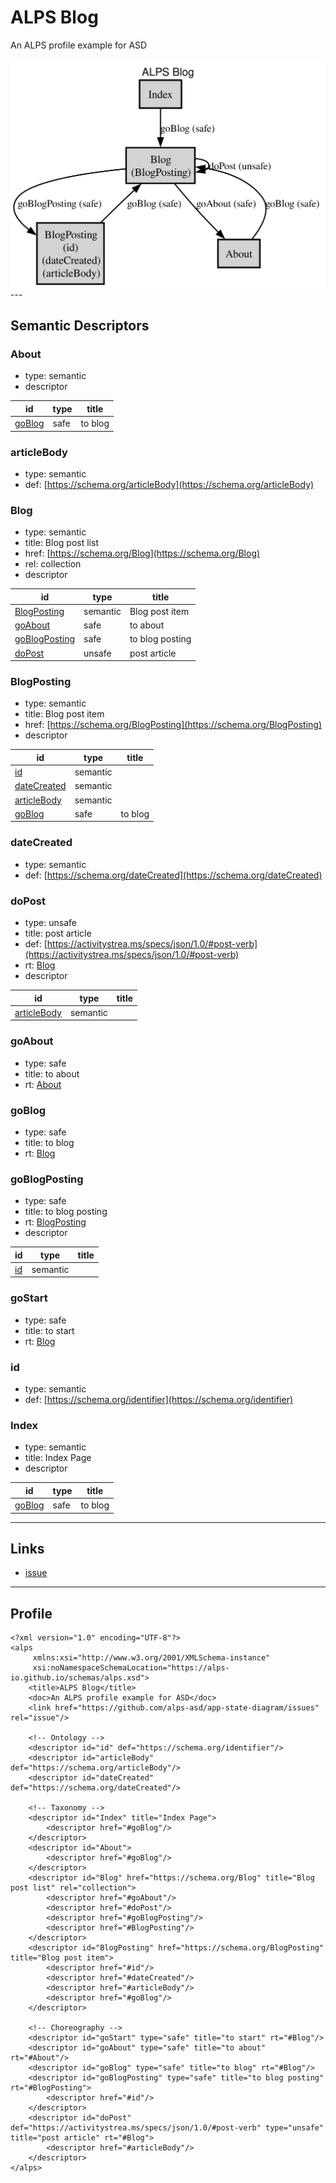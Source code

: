 # ALPS Blog

An ALPS profile example for ASD

<!-- Container for the ASDs -->
<img src="profile.svg">
---



## Semantic Descriptors

 
### <a id="About">About</a>
 * type: semantic
 * descriptor

| id | type | title |
|---|---|---|
| [goBlog](#goBlog) | safe | to blog |

### <a id="articleBody">articleBody</a>
 * type: semantic
 * def: [https://schema.org/articleBody](https://schema.org/articleBody)

### <a id="Blog">Blog</a>
 * type: semantic
 * title: Blog post list
 * href: [https://schema.org/Blog](https://schema.org/Blog)
 * rel: collection
 * descriptor

| id | type | title |
|---|---|---|
| [BlogPosting](#BlogPosting) | semantic | Blog post item |
| [goAbout](#goAbout) | safe | to about |
| [goBlogPosting](#goBlogPosting) | safe | to blog posting |
| [doPost](#doPost) | unsafe | post article |

### <a id="BlogPosting">BlogPosting</a>
 * type: semantic
 * title: Blog post item
 * href: [https://schema.org/BlogPosting](https://schema.org/BlogPosting)
 * descriptor

| id | type | title |
|---|---|---|
| [id](#id) | semantic |  |
| [dateCreated](#dateCreated) | semantic |  |
| [articleBody](#articleBody) | semantic |  |
| [goBlog](#goBlog) | safe | to blog |

### <a id="dateCreated">dateCreated</a>
 * type: semantic
 * def: [https://schema.org/dateCreated](https://schema.org/dateCreated)

### <a id="doPost">doPost</a>
 * type: unsafe
 * title: post article
 * def: [https://activitystrea.ms/specs/json/1.0/#post-verb](https://activitystrea.ms/specs/json/1.0/#post-verb)
 * rt: [Blog](#Blog)
 * descriptor

| id | type | title |
|---|---|---|
| [articleBody](#articleBody) | semantic |  |

### <a id="goAbout">goAbout</a>
 * type: safe
 * title: to about
 * rt: [About](#About)

### <a id="goBlog">goBlog</a>
 * type: safe
 * title: to blog
 * rt: [Blog](#Blog)

### <a id="goBlogPosting">goBlogPosting</a>
 * type: safe
 * title: to blog posting
 * rt: [BlogPosting](#BlogPosting)
 * descriptor

| id | type | title |
|---|---|---|
| [id](#id) | semantic |  |

### <a id="goStart">goStart</a>
 * type: safe
 * title: to start
 * rt: [Blog](#Blog)

### <a id="id">id</a>
 * type: semantic
 * def: [https://schema.org/identifier](https://schema.org/identifier)

### <a id="Index">Index</a>
 * type: semantic
 * title: Index Page
 * descriptor

| id | type | title |
|---|---|---|
| [goBlog](#goBlog) | safe | to blog |



---

## Links


* <a rel="issue" href="https://github.com/alps-asd/app-state-diagram/issues">issue</a>

---

## Profile
<pre><code>&lt;?xml version=&quot;1.0&quot; encoding=&quot;UTF-8&quot;?&gt;
&lt;alps
     xmlns:xsi=&quot;http://www.w3.org/2001/XMLSchema-instance&quot;
     xsi:noNamespaceSchemaLocation=&quot;https://alps-io.github.io/schemas/alps.xsd&quot;&gt;
    &lt;title&gt;ALPS Blog&lt;/title&gt;
    &lt;doc&gt;An ALPS profile example for ASD&lt;/doc&gt;
    &lt;link href=&quot;https://github.com/alps-asd/app-state-diagram/issues&quot; rel=&quot;issue&quot;/&gt;

    &lt;!-- Ontology --&gt;
    &lt;descriptor id=&quot;id&quot; def=&quot;https://schema.org/identifier&quot;/&gt;
    &lt;descriptor id=&quot;articleBody&quot; def=&quot;https://schema.org/articleBody&quot;/&gt;
    &lt;descriptor id=&quot;dateCreated&quot; def=&quot;https://schema.org/dateCreated&quot;/&gt;

    &lt;!-- Taxonomy --&gt;
    &lt;descriptor id=&quot;Index&quot; title=&quot;Index Page&quot;&gt;
        &lt;descriptor href=&quot;#goBlog&quot;/&gt;
    &lt;/descriptor&gt;
    &lt;descriptor id=&quot;About&quot;&gt;
        &lt;descriptor href=&quot;#goBlog&quot;/&gt;
    &lt;/descriptor&gt;
    &lt;descriptor id=&quot;Blog&quot; href=&quot;https://schema.org/Blog&quot; title=&quot;Blog post list&quot; rel=&quot;collection&quot;&gt;
        &lt;descriptor href=&quot;#goAbout&quot;/&gt;
        &lt;descriptor href=&quot;#doPost&quot;/&gt;
        &lt;descriptor href=&quot;#goBlogPosting&quot;/&gt;
        &lt;descriptor href=&quot;#BlogPosting&quot;/&gt;
    &lt;/descriptor&gt;
    &lt;descriptor id=&quot;BlogPosting&quot; href=&quot;https://schema.org/BlogPosting&quot; title=&quot;Blog post item&quot;&gt;
        &lt;descriptor href=&quot;#id&quot;/&gt;
        &lt;descriptor href=&quot;#dateCreated&quot;/&gt;
        &lt;descriptor href=&quot;#articleBody&quot;/&gt;
        &lt;descriptor href=&quot;#goBlog&quot;/&gt;
    &lt;/descriptor&gt;

    &lt;!-- Choreography --&gt;
    &lt;descriptor id=&quot;goStart&quot; type=&quot;safe&quot; title=&quot;to start&quot; rt=&quot;#Blog&quot;/&gt;
    &lt;descriptor id=&quot;goAbout&quot; type=&quot;safe&quot; title=&quot;to about&quot; rt=&quot;#About&quot;/&gt;
    &lt;descriptor id=&quot;goBlog&quot; type=&quot;safe&quot; title=&quot;to blog&quot; rt=&quot;#Blog&quot;/&gt;
    &lt;descriptor id=&quot;goBlogPosting&quot; type=&quot;safe&quot; title=&quot;to blog posting&quot; rt=&quot;#BlogPosting&quot;&gt;
        &lt;descriptor href=&quot;#id&quot;/&gt;
    &lt;/descriptor&gt;
    &lt;descriptor id=&quot;doPost&quot; def=&quot;https://activitystrea.ms/specs/json/1.0/#post-verb&quot; type=&quot;unsafe&quot; title=&quot;post article&quot; rt=&quot;#Blog&quot;&gt;
        &lt;descriptor href=&quot;#articleBody&quot;/&gt;
    &lt;/descriptor&gt;
&lt;/alps&gt;
</code></pre>